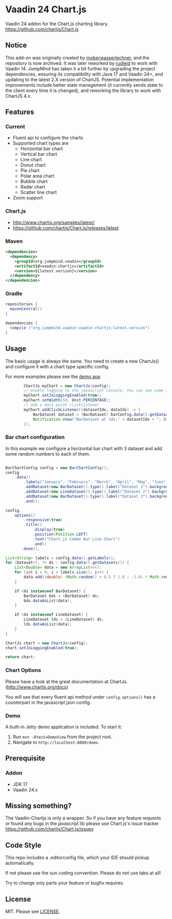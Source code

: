 # Vaadin 24 Chart.js
Vaadin 24 addon for the Chart.js charting library. https://github.com/chartjs/Chart.js

## Notice

This add-on was originally created by [moberwasserlechner](https://github.com/moberwasserlechner/), and the repository is now archived. It was later reworked by [rudiejd](https://github.com/rudiejd/) to work with Vaadin 14. JumpMind has taken it a bit further by upgrading the project dependencies, ensuring its compatibility with Java 17 and Vaadin 24+, and updating to the latest 2.X version of ChartJS. Potential implementation improvements include better state management (it currently sends state to the client every time it is changed), and reworking the library to work with ChartJS 4.x.

## Features

### Current
* Fluent api to configure the charts
* Supported chart types are
  * Horizontal bar chart
  * Vertical bar chart
  * Line chart
  * Donut chart
  * Pie chart
  * Polar area chart
  * Bubble chart
  * Radar chart
  * Scatter line chart
* Zoom support

### Chart.js

* http://www.chartjs.org/samples/latest/
* https://github.com/chartjs/Chart.js/releases/latest


### Maven

```xml
<dependencies>
  <dependency>
    <groupId>org.jumpmind.vaadin</groupId>
    <artifactId>vaadin-chartjs</artifactId>
    <version>${latest.version}</version>
  </dependency>
</dependencies>
```

### Gradle

```gradle
repositories {
  mavenCentral()
}

dependencies {
  compile ("org.jumpmind.vaadin:vaadin-chartjs:latest.version")
}
```

## Usage

The basic usage is always the same. You need to create a new ChartJs() and configure it with a chart type specific config.

For more examples please see the [demo app](#vaadin-addon)

```java
        ChartJs myChart = new ChartJs(config);
        // enable logging to the javascript console. You can see some interessenting things there ;). Please do not use this in production because it's only needed for debugging.
        myChart.setJsLoggingEnabled(true);
        myChart.setWidth(50, Unit.PERCENTAGE);
        // add a data point clicklistener
        myChart.addClickListener((datasetIdx, dataIdx) -> {
            BarDataset dataset = (BarDataset) barConfig.data().getDatasets().get(datasetIdx);
            Notification.show("BarDataset at idx:" + datasetIdx + "; Data: idx=" + dataIdx + "; Value=" + dataset.getData().get(dataIdx), Type.WARNING_MESSAGE);
        });
```

### Bar chart configuration

In this example we configure a horizontal bar chart with 3 dataset and add some random numbers to each of them.

```java

BarChartConfig config = new BarChartConfig();
config
    .data()
        .labels("January", "February", "March", "April", "May", "June", "July")
        .addDataset(new BarDataset().type().label("Dataset 1").backgroundColor("rgba(151,187,205,0.5)").borderColor("white").borderWidth(2))
        .addDataset(new LineDataset().type().label("Dataset 2").backgroundColor("rgba(151,187,205,0.5)").borderColor("white").borderWidth(2))
        .addDataset(new BarDataset().type().label("Dataset 3").backgroundColor("rgba(220,220,220,0.5)"))
        .and();

config.
    options()
        .responsive(true)
        .title()
            .display(true)
            .position(Position.LEFT)
            .text("Chart.js Combo Bar Line Chart")
            .and()
       .done();

List<String> labels = config.data().getLabels();
for (Dataset<?, ?> ds : config.data().getDatasets()) {
    List<Double> data = new ArrayList<>();
    for (int i = 0; i < labels.size(); i++) {
        data.add((double) (Math.random() > 0.5 ? 1.0 : -1.0) * Math.round(Math.random() * 100));
    }

    if (ds instanceof BarDataset) {
        BarDataset bds = (BarDataset) ds;
        bds.dataAsList(data);
    }

    if (ds instanceof LineDataset) {
        LineDataset lds = (LineDataset) ds;
        lds.dataAsList(data);
    }
}

ChartJs chart = new ChartJs(config);
chart.setJsLoggingEnabled(true);

return chart;
```

### Chart Options

Please have a look at the great documentation at ChartJs. (http://www.chartjs.org/docs)

You will see that every fluent api method under `config.options()` has a counterpart in the javascript json config.

### Demo

A built-in Jetty demo application is included.
To start it:
1. Run ```mvn -Dtest=DemoView``` from the project root.
2. Navigate to `http://localhost:8080/demo`.

## Prerequisite

### Addon
* JDK 17
* Vaadin 24.x

## Missing something?

The Vaadin-Chartjs is only a wrapper. So if you have any feature requests or found any bugs in the javascript lib please use Chart.js's issue tracker https://github.com/chartjs/Chart.js/issues

## Code Style

This repo includes a .editorconfig file, which your IDE should pickup automatically.

If not please use the sun coding convention. Please do not use tabs at all!

Try to change only parts your feature or bugfix requires.

## License

MIT. Please see [LICENSE](https://github.com/rudiejd/vaadin-chartjs/blob/master/LICENSE).

